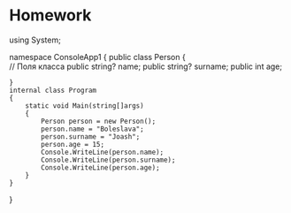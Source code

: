# Homework
using System;



namespace ConsoleApp1
{
    public class Person
    {   
        // Поля класса
        public string? name;
        public string? surname;
        public int age;

    }
    internal class Program
    {
        static void Main(string[]args)
        {
            Person person = new Person();          
            person.name = "Boleslava";
            person.surname = "Joash";
            person.age = 15;
            Console.WriteLine(person.name);
            Console.WriteLine(person.surname);
            Console.WriteLine(person.age);
        }
    }
}
